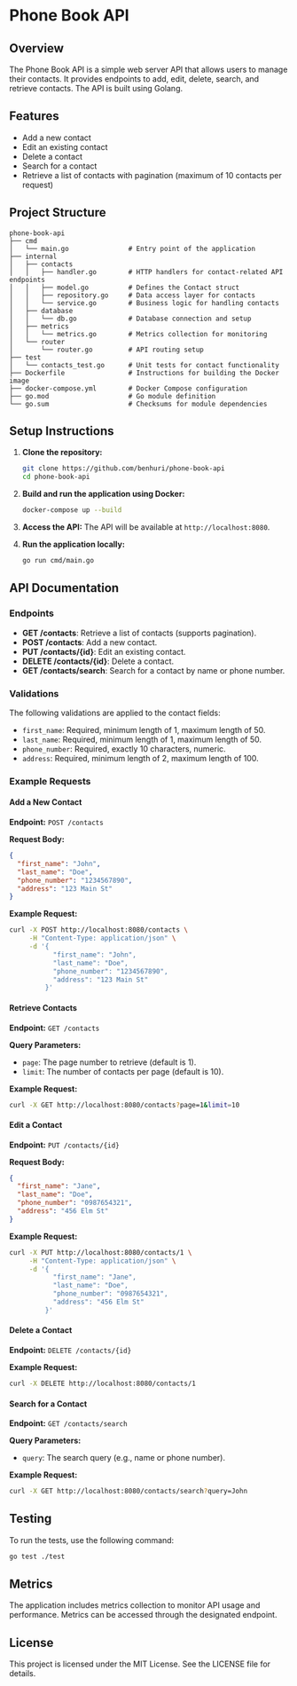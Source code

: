 # Phone Book API

## Overview
The Phone Book API is a simple web server API that allows users to manage their contacts. It provides endpoints to add, edit, delete, search, and retrieve contacts. The API is built using Golang.

## Features
- Add a new contact
- Edit an existing contact
- Delete a contact
- Search for a contact
- Retrieve a list of contacts with pagination (maximum of 10 contacts per request)

## Project Structure
```
phone-book-api
├── cmd
│   └── main.go               # Entry point of the application
├── internal
│   ├── contacts
│   │   ├── handler.go        # HTTP handlers for contact-related API endpoints
│   │   ├── model.go          # Defines the Contact struct
│   │   ├── repository.go     # Data access layer for contacts
│   │   └── service.go        # Business logic for handling contacts
│   ├── database
│   │   └── db.go             # Database connection and setup
│   ├── metrics
│   │   └── metrics.go        # Metrics collection for monitoring
│   └── router
│       └── router.go         # API routing setup
├── test
│   └── contacts_test.go      # Unit tests for contact functionality
├── Dockerfile                # Instructions for building the Docker image
├── docker-compose.yml        # Docker Compose configuration
├── go.mod                    # Go module definition
└── go.sum                    # Checksums for module dependencies
```

## Setup Instructions
1. **Clone the repository:**
   ```sh
   git clone https://github.com/benhuri/phone-book-api
   cd phone-book-api
   ```

2. **Build and run the application using Docker:**
   ```sh
   docker-compose up --build
   ```

3. **Access the API:**
   The API will be available at `http://localhost:8080`.

4. **Run the application locally:**
   ```sh
   go run cmd/main.go
   ```

## API Documentation

### Endpoints
- **GET /contacts**: Retrieve a list of contacts (supports pagination).
- **POST /contacts**: Add a new contact.
- **PUT /contacts/{id}**: Edit an existing contact.
- **DELETE /contacts/{id}**: Delete a contact.
- **GET /contacts/search**: Search for a contact by name or phone number.

### Validations
The following validations are applied to the contact fields:
- `first_name`: Required, minimum length of 1, maximum length of 50.
- `last_name`: Required, minimum length of 1, maximum length of 50.
- `phone_number`: Required, exactly 10 characters, numeric.
- `address`: Required, minimum length of 2, maximum length of 100.

### Example Requests

#### Add a New Contact
**Endpoint:** `POST /contacts`

**Request Body:**
```json
{
  "first_name": "John",
  "last_name": "Doe",
  "phone_number": "1234567890",
  "address": "123 Main St"
}
```

**Example Request:**
```sh
curl -X POST http://localhost:8080/contacts \
     -H "Content-Type: application/json" \
     -d '{
           "first_name": "John",
           "last_name": "Doe",
           "phone_number": "1234567890",
           "address": "123 Main St"
         }'
```

#### Retrieve Contacts
**Endpoint:** `GET /contacts`

**Query Parameters:**
- `page`: The page number to retrieve (default is 1).
- `limit`: The number of contacts per page (default is 10).

**Example Request:**
```sh
curl -X GET http://localhost:8080/contacts?page=1&limit=10
```

#### Edit a Contact
**Endpoint:** `PUT /contacts/{id}`

**Request Body:**
```json
{
  "first_name": "Jane",
  "last_name": "Doe",
  "phone_number": "0987654321",
  "address": "456 Elm St"
}
```

**Example Request:**
```sh
curl -X PUT http://localhost:8080/contacts/1 \
     -H "Content-Type: application/json" \
     -d '{
           "first_name": "Jane",
           "last_name": "Doe",
           "phone_number": "0987654321",
           "address": "456 Elm St"
         }'
```

#### Delete a Contact
**Endpoint:** `DELETE /contacts/{id}`

**Example Request:**
```sh
curl -X DELETE http://localhost:8080/contacts/1
```

#### Search for a Contact
**Endpoint:** `GET /contacts/search`

**Query Parameters:**
- `query`: The search query (e.g., name or phone number).

**Example Request:**
```sh
curl -X GET http://localhost:8080/contacts/search?query=John
```

## Testing
To run the tests, use the following command:
```sh
go test ./test
```

## Metrics
The application includes metrics collection to monitor API usage and performance. Metrics can be accessed through the designated endpoint.

## License
This project is licensed under the MIT License. See the LICENSE file for details.